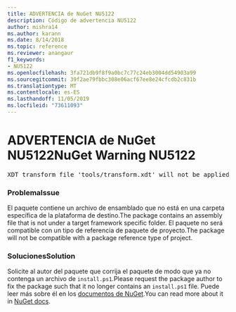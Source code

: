 ```yaml
---
title: ADVERTENCIA de NuGet NU5122
description: Código de advertencia NU5122
author: mishra14
ms.author: karann
ms.date: 8/14/2018
ms.topic: reference
ms.reviewer: anangaur
f1_keywords:
- NU5122
ms.openlocfilehash: 3fa721db9f8f9a0bc7c77c24eb3004dd54903a99
ms.sourcegitcommit: 39f2ae79fbbc308e06acf67ee8e24cfcdb2c831b
ms.translationtype: MT
ms.contentlocale: es-ES
ms.lasthandoff: 11/05/2019
ms.locfileid: "73611093"
---
```

# <a name="nuget-warning-nu5122"></a><span data-ttu-id="21454-103">ADVERTENCIA de NuGet NU5122</span><span class="sxs-lookup"><span data-stu-id="21454-103">NuGet Warning NU5122</span></span>
<pre>XDT transform file 'tools/transform.xdt' will not be applied when the package is installed after the migration.</pre>

### <a name="issue"></a><span data-ttu-id="21454-104">Problema</span><span class="sxs-lookup"><span data-stu-id="21454-104">Issue</span></span>

<span data-ttu-id="21454-105">El paquete contiene un archivo de ensamblado que no está en una carpeta específica de la plataforma de destino.</span><span class="sxs-lookup"><span data-stu-id="21454-105">The package contains an assembly file that is not under a target framework specific folder.</span></span> <span data-ttu-id="21454-106">El paquete no será compatible con un tipo de referencia de paquete de proyecto.</span><span class="sxs-lookup"><span data-stu-id="21454-106">The package will not be compatible with a package reference type of project.</span></span>


### <a name="solution"></a><span data-ttu-id="21454-107">Soluciones</span><span class="sxs-lookup"><span data-stu-id="21454-107">Solution</span></span>

<span data-ttu-id="21454-108">Solicite al autor del paquete que corrija el paquete de modo que ya no contenga un archivo de `install.ps1`.</span><span class="sxs-lookup"><span data-stu-id="21454-108">Please request the package author to fix the package such that it no longer contains an `install.ps1` file.</span></span> <span data-ttu-id="21454-109">Puede leer más sobre él en los [documentos de NuGet](https://docs.microsoft.com/nuget/consume-packages/migrate-packages-config-to-package-reference).</span><span class="sxs-lookup"><span data-stu-id="21454-109">You can read more about it in [NuGet docs](https://docs.microsoft.com/nuget/consume-packages/migrate-packages-config-to-package-reference).</span></span>

